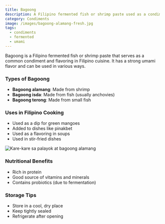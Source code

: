 ```yaml
---
title: Bagoong
description: A Filipino fermented fish or shrimp paste used as a condiment and flavoring
category: Condiments
image: /images/bagoong-alamang-fresh.jpg
tags:
  - condiments
  - fermented
  - umami
---
```


Bagoong is a Filipino fermented fish or shrimp paste that serves as a common condiment and flavoring in Filipino cuisine. It has a strong umami flavor and can be used in various ways.

### Types of Bagoong

- **Bagoong alamang**: Made from shrimp
- **Bagoong isda**: Made from fish (usually anchovies)
- **Bagoong terong**: Made from small fish

### Uses in Filipino Cooking

- Used as a dip for green mangoes
- Added to dishes like pinakbet
- Used as a flavoring in soups
- Used in stir-fried dishes

![Kare-kare sa palayok at bagoong alamang](/images/kare-kare-palayok-bagoong.jpg)

### Nutritional Benefits

- Rich in protein
- Good source of vitamins and minerals
- Contains probiotics (due to fermentation)

### Storage Tips

- Store in a cool, dry place
- Keep tightly sealed
- Refrigerate after opening
